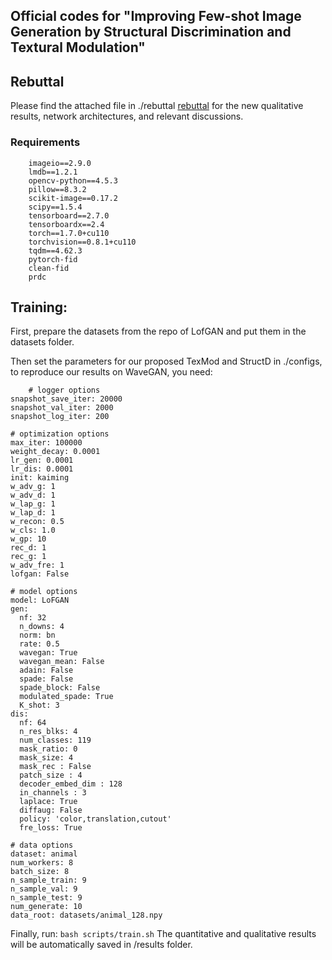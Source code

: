 ## Official codes for "Improving Few-shot Image Generation by Structural Discrimination and Textural Modulation"

## Rebuttal

Please find the attached file in ./rebuttal <a href="rebuttal/rebuttal.pdf">rebuttal</a> for the new qualitative results, network architectures,  and relevant discussions.

### Requirements
```
    imageio==2.9.0
    lmdb==1.2.1
    opencv-python==4.5.3
    pillow==8.3.2
    scikit-image==0.17.2
    scipy==1.5.4
    tensorboard==2.7.0
    tensorboardx==2.4
    torch==1.7.0+cu110
    torchvision==0.8.1+cu110
    tqdm==4.62.3
    pytorch-fid
    clean-fid
    prdc
```

## Training:
First, prepare the datasets from the repo of LofGAN and put them in the datasets folder.

Then set the parameters for our proposed TexMod and StructD in ./configs, to reproduce our results on WaveGAN, you need:
```
    # logger options
snapshot_save_iter: 20000
snapshot_val_iter: 2000
snapshot_log_iter: 200

# optimization options
max_iter: 100000
weight_decay: 0.0001
lr_gen: 0.0001
lr_dis: 0.0001
init: kaiming
w_adv_g: 1
w_adv_d: 1
w_lap_g: 1
w_lap_d: 1
w_recon: 0.5
w_cls: 1.0
w_gp: 10
rec_d: 1
rec_g: 1
w_adv_fre: 1
lofgan: False

# model options
model: LoFGAN
gen:
  nf: 32
  n_downs: 4
  norm: bn
  rate: 0.5
  wavegan: True
  wavegan_mean: False
  adain: False
  spade: False
  spade_block: False
  modulated_spade: True
  K_shot: 3
dis:
  nf: 64
  n_res_blks: 4
  num_classes: 119
  mask_ratio: 0
  mask_size: 4
  mask_rec : False
  patch_size : 4
  decoder_embed_dim : 128
  in_channels : 3
  laplace: True
  diffaug: False
  policy: 'color,translation,cutout'
  fre_loss: True

# data options
dataset: animal
num_workers: 8
batch_size: 8
n_sample_train: 9
n_sample_val: 9
n_sample_test: 9
num_generate: 10
data_root: datasets/animal_128.npy      
```

Finally, run:
`bash scripts/train.sh`
The quantitative and qualitative results will be automatically saved in /results folder.

